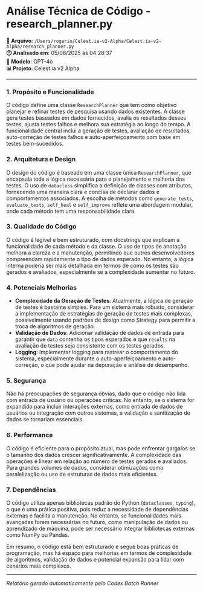 # Análise Técnica de Código - research_planner.py

**📁 Arquivo**: `/Users/rogerio/Celest.ia-v2-Alpha/Celest.ia-v2-Alpha/research_planner.py`  
**🕒 Analisado em**: 05/08/2025 às 04:28:37  
**🤖 Modelo**: GPT-4o  
**📊 Projeto**: Celest.ia v2 Alpha  

---

### 1. Propósito e Funcionalidade

O código define uma classe `ResearchPlanner` que tem como objetivo planejar e refinar testes de pesquisa usando dados existentes. A classe gera testes baseados em dados fornecidos, avalia os resultados desses testes, ajusta testes falhos e melhora sua estratégia ao longo do tempo. A funcionalidade central inclui a geração de testes, avaliação de resultados, auto-correção de testes falhos e auto-aperfeiçoamento com base em testes bem-sucedidos.

### 2. Arquitetura e Design

O design do código é baseado em uma classe única `ResearchPlanner`, que encapsula toda a lógica necessária para o planejamento e melhoria dos testes. O uso de `dataclass` simplifica a definição de classes com atributos, fornecendo uma maneira clara e concisa de declarar dados e comportamentos associados. A escolha de métodos como `generate_tests`, `evaluate_tests`, `self_heal` e `self_improve` reflete uma abordagem modular, onde cada método tem uma responsabilidade clara.

### 3. Qualidade do Código

O código é legível e bem estruturado, com docstrings que explicam a funcionalidade de cada método e da classe. O uso de tipos de anotação melhora a clareza e a manutenção, permitindo que outros desenvolvedores compreendam rapidamente o tipo de dados esperado. No entanto, a lógica interna poderia ser mais detalhada em termos de como os testes são gerados e avaliados, especialmente se a complexidade aumentar no futuro.

### 4. Potenciais Melhorias

- **Complexidade da Geração de Testes**: Atualmente, a lógica de geração de testes é bastante simples. Para um sistema mais robusto, considerar a implementação de estratégias de geração de testes mais complexas, possivelmente usando padrões de design como Strategy para permitir a troca de algoritmos de geração.
- **Validação de Dados**: Adicionar validação de dados de entrada para garantir que `data` contenha os tipos esperados e que `results` na avaliação de testes seja consistente com os testes gerados.
- **Logging**: Implementar logging para rastrear o comportamento do sistema, especialmente durante o auto-aperfeiçoamento e auto-correção, o que pode ajudar na depuração e análise de desempenho.

### 5. Segurança

Não há preocupações de segurança óbvias, dado que o código não lida com entrada de usuário ou operações críticas. No entanto, se o sistema for expandido para incluir interações externas, como entrada de dados de usuários ou integração com outros sistemas, a validação e sanitização de dados se tornariam essenciais.

### 6. Performance

O código é eficiente para o propósito atual, mas pode enfrentar gargalos se o tamanho dos dados crescer significativamente. A complexidade das operações é linear em relação ao número de testes gerados e avaliados. Para grandes volumes de dados, considerar otimizações como paralelização ou uso de estruturas de dados mais eficientes.

### 7. Dependências

O código utiliza apenas bibliotecas padrão do Python (`dataclasses`, `typing`), o que é uma prática positiva, pois reduz a necessidade de dependências externas e facilita a manutenção. No entanto, se funcionalidades mais avançadas forem necessárias no futuro, como manipulação de dados ou aprendizado de máquina, pode ser necessário integrar bibliotecas externas como NumPy ou Pandas.

Em resumo, o código está bem estruturado e segue boas práticas de programação, mas há espaço para melhorias em termos de complexidade de algoritmos, validação de dados e potencial expansão para lidar com cenários mais complexos.

---

*Relatório gerado automaticamente pelo Codex Batch Runner*
